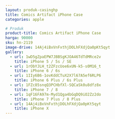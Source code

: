 ```yaml
---
layout: produk-casinghp
title: Comics Artifact iPhone Case
categories: apple

# Produk
product-title: Comics Artifact iPhone Case
harga: 90000
sku: hn-2119
image-drive: 14Aj4iBxVnFxthjDOLhFXdjQa0pKt5qyt
gallery:
  - url: 1wD5gZpaEPW7JBBSgKJOA46TdTdMRce2v
    title: iPhone 5 / 5s / SE
  - url: 1rObYJLH_t2ZFzcUoe6xUN-k5-s0M16_t
    title: iPhone 6 / 6s
  - url: 1IIy6B6-1ovKddCTuX2X7l67A5ef6RLP6
    title: iPhone 6 Plus / 6s Plus
  - url: 1FZc85snqQ3PCHbfXl-SQCaSk0u8dfz8x
    title: iPhone 7 / 8
  - url: 1qF16FA97m-Myd1Qga4bGqDQ9iO2Zz2do
    title: iPhone 7 Plus / 8 Plus
  - url: 14Aj4iBxVnFxthjDOLhFXdjQa0pKt5qyt
    title: iPhone X
---
```

